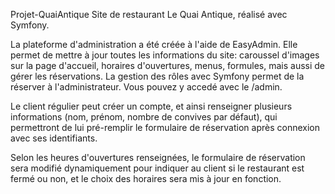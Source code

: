 Projet-QuaiAntique
Site de restaurant Le Quai Antique, réalisé avec Symfony.

La plateforme d'administration a été créée à l'aide de EasyAdmin. Elle permet de mettre à jour toutes les informations du site:
caroussel d'images sur la page d'accueil, horaires d'ouvertures, menus, formules, mais aussi de gérer les réservations. La gestion des rôles avec Symfony permet de la réserver à l'administrateur.
Vous pouvez y accedé avec le /admin.


Le client régulier peut créer un compte, et ainsi renseigner plusieurs informations (nom, prénom, nombre de convives par défaut), 
qui permettront de lui pré-remplir le formulaire de réservation après connexion avec ses identifiants.

Selon les heures d'ouvertures renseignées, le formulaire de réservation sera modifié dynamiquement pour indiquer au client si le restaurant est fermé ou non,
et le choix des horaires sera mis à jour en fonction.
